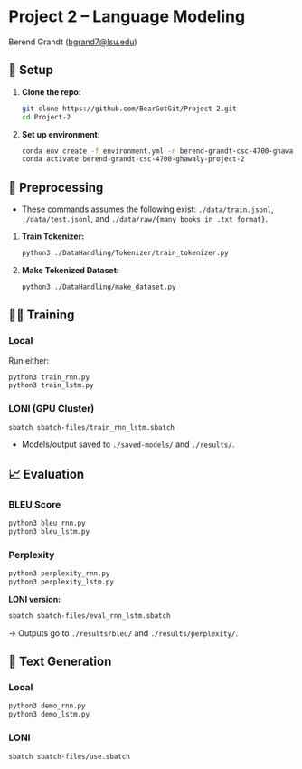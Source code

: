 # Project 2 – Language Modeling

Berend Grandt (bgrand7@lsu.edu)

## 🔧 Setup

1. **Clone the repo:**
   ```bash
   git clone https://github.com/BearGotGit/Project-2.git
   cd Project-2
   ```

2. **Set up environment:**
   ```bash
   conda env create -f environment.yml -n berend-grandt-csc-4700-ghawaly-project-2
   conda activate berend-grandt-csc-4700-ghawaly-project-2
   ```

## 🧼 Preprocessing
- These commands assumes the following exist: `./data/train.jsonl`, `./data/test.jsonl`, and `./data/raw/{many books in .txt format}`.

1. **Train Tokenizer:**
   ```bash
   python3 ./DataHandling/Tokenizer/train_tokenizer.py
   ```

2. **Make Tokenized Dataset:**
   ```bash
   python3 ./DataHandling/make_dataset.py
   ```

## 🏋️‍♂️ Training

### Local
Run either:
```bash
python3 train_rnn.py
python3 train_lstm.py
```

### LONI (GPU Cluster)
  ```bash
  sbatch sbatch-files/train_rnn_lstm.sbatch
  ```
- Models/output saved to `./saved-models/` and `./results/`.

## 📈 Evaluation

### BLEU Score
```bash
python3 bleu_rnn.py
python3 bleu_lstm.py
```

### Perplexity
```bash
python3 perplexity_rnn.py
python3 perplexity_lstm.py
```

**LONI version:**
```bash
sbatch sbatch-files/eval_rnn_lstm.sbatch
```
→ Outputs go to `./results/bleu/` and `./results/perplexity/`.

## 📝 Text Generation

### Local
```bash
python3 demo_rnn.py
python3 demo_lstm.py
```

### LONI
```bash
sbatch sbatch-files/use.sbatch
```

